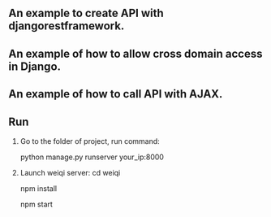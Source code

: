 ## An example to create API with djangorestframework.
## An example of how to allow cross domain access in Django.
## An example of how to call API with AJAX.

## Run
1. Go to the folder of project, run command:

   python manage.py runserver your_ip:8000
   
2. Launch weiqi server:
   cd weiqi

   npm install 

   npm start

